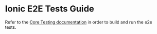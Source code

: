 # Ionic E2E Tests Guide

Refer to the [Core Testing documentation](/docs/core/testing/README.md) in order to build and run the e2e tests.
